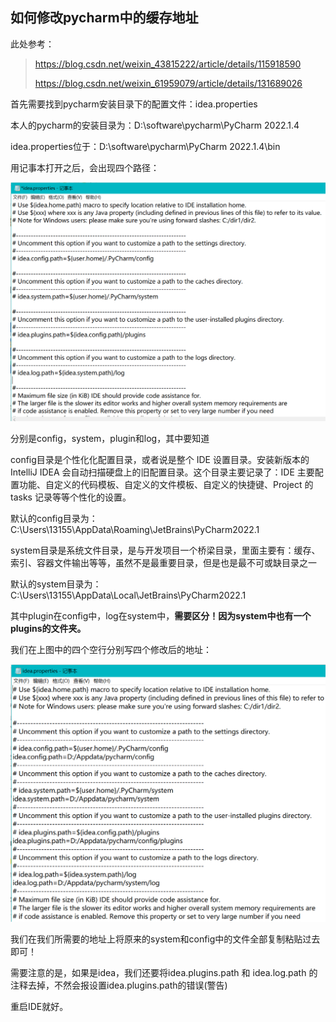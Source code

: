 ## 如何修改pycharm中的缓存地址

此处参考：

> https://blog.csdn.net/weixin_43815222/article/details/115918590
>
> https://blog.csdn.net/weixin_61959079/article/details/131689026

首先需要找到pycharm安装目录下的配置文件：idea.properties

本人的pycharm的安装目录为：D:\software\pycharm\PyCharm 2022.1.4

idea.properties位于：D:\software\pycharm\PyCharm 2022.1.4\bin

用记事本打开之后，会出现四个路径：

![image-20231012162954361](如何修改pycharm的缓存地址.assets/image-20231012162954361.png)

分别是config，system，plugin和log，其中要知道

config目录是个性化化配置目录，或者说是整个 IDE 设置目录。安装新版本的 IntelliJ IDEA 会自动扫描硬盘上的旧配置目录。这个目录主要记录了：IDE 主要配置功能、自定义的代码模板、自定义的文件模板、自定义的快捷键、Project 的 tasks 记录等等个性化的设置。

默认的config目录为：C:\Users\13155\AppData\Roaming\JetBrains\PyCharm2022.1

system目录是系统文件目录，是与开发项目一个桥梁目录，里面主要有：缓存、索引、容器文件输出等等，虽然不是最重要目录，但是也是最不可或缺目录之一

默认的system目录为：C:\Users\13155\AppData\Local\JetBrains\PyCharm2022.1

其中plugin在config中，log在system中，**需要区分！因为system中也有一个plugins的文件夹。**

我们在上图中的四个空行分别写四个修改后的地址：

![image-20231012163647898](如何修改pycharm的缓存地址.assets/image-20231012163647898.png)

我们在我们所需要的地址上将原来的system和config中的文件全部复制粘贴过去即可！

需要注意的是，如果是idea，我们还要将idea.plugins.path 和 idea.log.path 的注释去掉，不然会报设置idea.plugins.path的错误(警告)

重启IDE就好。
